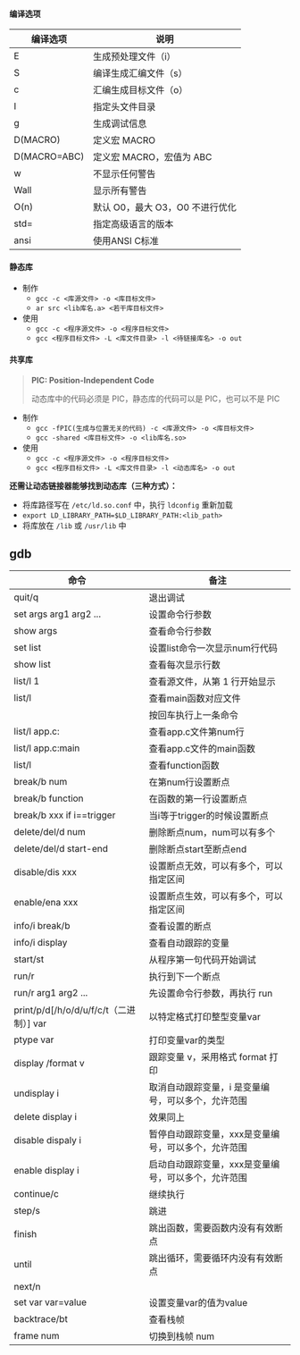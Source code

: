 #### 编译选项

| 编译选项           | 说明                   |
| -------------- | -------------------- |
| E              | 生成预处理文件（i）           |
| S              | 编译生成汇编文件（s）          |
| c              | 汇编生成目标文件（o）          |
| I              | 指定头文件目录              |
| g              | 生成调试信息               |
| D(MACRO)       | 定义宏 MACRO            |
| D(MACRO=ABC)   | 定义宏 MACRO，宏值为 ABC    |
| w              | 不显示任何警告              |
| Wall           | 显示所有警告               |
| O(n)           | 默认 O0，最大 O3，O0 不进行优化 |
| std=<standard> | 指定高级语言的版本            |
| ansi           | 使用ANSI C标准           |

#### 静态库

- 制作
	- `gcc -c <库源文件> -o <库目标文件>`
	- `ar src <lib库名.a> <若干库目标文件>`
- 使用
	- `gcc -c <程序源文件> -o <程序目标文件>`
	- `gcc <程序目标文件> -L <库文件目录> -l <待链接库名> -o out`

#### 共享库

> **PIC: Position-Independent Code**
> 
> 动态库中的代码必须是 PIC，静态库的代码可以是 PIC，也可以不是 PIC

- 制作
	- `gcc -fPIC(生成与位置无关的代码) -c <库源文件> -o <库目标文件>`
	- `gcc -shared <库目标文件> -o <lib库名.so>`
- 使用
	- `gcc -c <程序源文件> -o <程序目标文件>`
	- `gcc <程序目标文件> -L <库文件目录> -l <动态库名> -o out`

**还需让动态链接器能够找到动态库（三种方式）：**

- 将库路径写在 `/etc/ld.so.conf` 中，执行 `ldconfig` 重新加载
- `export LD_LIBRARY_PATH=$LD_LIBRARY_PATH:<lib_path>`
- 将库放在 `/lib` 或 `/usr/lib` 中

## gdb

| 命令                                 | 备注                          |
| ---------------------------------- | --------------------------- |
| quit/q                             | 退出调试                        |
| set args arg1 arg2 ...             | 设置命令行参数                     |
| show args                          | 查看命令行参数                     |
| set list <num>                     | 设置list命令一次显示num行代码          |
| show list                          | 查看每次显示行数                    |
| list/l 1                           | 查看源文件，从第 1 行开始显示            |
| list/l                             | 查看main函数对应文件                |
| <Enter>                            | 按回车执行上一条命令                  |
| list/l app.c:<num>                 | 查看app.c文件第num行              |
| list/l app.c:main                  | 查看app.c文件的main函数            |
| list/l <function>                  | 查看function函数                |
| break/b num                        | 在第num行设置断点                  |
| break/b function                   | 在函数的第一行设置断点                 |
| break/b xxx if i==trigger          | 当i等于trigger的时候设置断点          |
| delete/del/d num                   | 删除断点num，num可以有多个            |
| delete/del/d start-end             | 删除断点start至断点end             |
| disable/dis xxx                    | 设置断点无效，可以有多个，可以指定区间         |
| enable/ena xxx                     | 设置断点生效，可以有多个，可以指定区间         |
| info/i break/b                     | 查看设置的断点                     |
| info/i display                     | 查看自动跟踪的变量                   |
| start/st                           | 从程序第一句代码开始调试                |
| run/r                              | 执行到下一个断点                    |
| run/r arg1 arg2 ...                | 先设置命令行参数，再执行 run            |
| print/p/d[/h/o/d/u/f/c/t（二进制）] var | 以特定格式打印整型变量var              |
| ptype var                          | 打印变量var的类型                  |
| display /format v                  | 跟踪变量 v，采用格式 format 打印       |
| undisplay i                        | 取消自动跟踪变量，i 是变量编号，可以多个，允许范围  |
| delete display i                   | 效果同上                        |
| disable dispaly i                  | 暂停自动跟踪变量，xxx是变量编号，可以多个，允许范围 |
| enable display i                   | 启动自动跟踪变量，xxx是变量编号，可以多个，允许范围 |
| continue/c                         | 继续执行                        |
| step/s                             | 跳进                          |
| finish                             | 跳出函数，需要函数内没有有效断点            |
| until                              | 跳出循环，需要循环内没有有效断点            |
| next/n                             |                             |
| set var var=value                  | 设置变量var的值为value             |
| backtrace/bt                       | 查看栈帧                        |
| frame num                          | 切换到栈帧 num                   |


